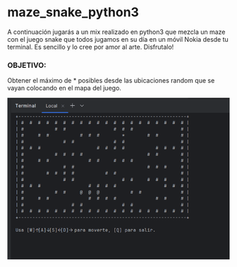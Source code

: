 # maze_snake_python3
A continuación jugarás a un mix realizado en python3 que mezcla un maze con el juego snake que todos jugamos en su día en un móvil Nokia desde tu terminal. Es sencillo y lo cree por amor al arte. Disfrutalo!

### OBJETIVO: 
Obtener el máximo de * posibles desde las ubicaciones random que se vayan colocando en el mapa del juego.

![img_maze_game](/Images/maze_game.png)
